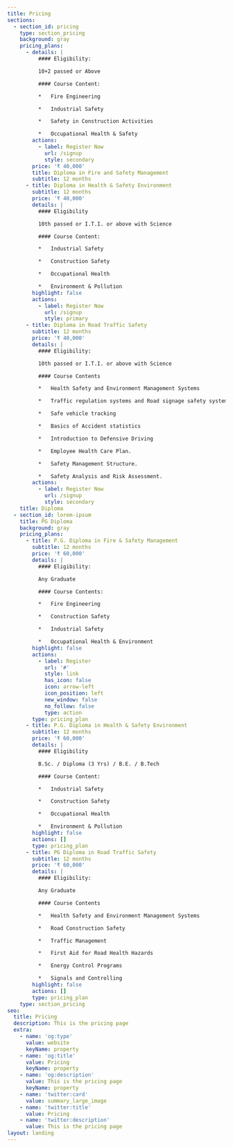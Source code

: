 ```yaml
---
title: Pricing
sections:
  - section_id: pricing
    type: section_pricing
    background: gray
    pricing_plans:
      - details: |
          #### Eligibility:

          10+2 passed or Above

          #### Course Content:

          *   Fire Engineering

          *   Industrial Safety

          *   Safety in Construction Activities

          *   Occupational Health & Safety
        actions:
          - label: Register Now
            url: /signup
            style: secondary
        price: '₹ 40,000'
        title: Diploma in Fire and Safety Management
        subtitle: 12 months
      - title: Diploma in Health & Safety Environment
        subtitle: 12 months
        price: '₹ 40,000'
        details: |
          #### Eligibility

          10th passed or I.T.I. or above with Science

          #### Course Content:

          *   Industrial Safety

          *   Construction Safety

          *   Occupational Health

          *   Environment & Pollution
        highlight: false
        actions:
          - label: Register Now
            url: /signup
            style: primary
      - title: Diploma in Road Traffic Safety
        subtitle: 12 months
        price: '₹ 40,000'
        details: |
          #### Eligibility:

          10th passed or I.T.I. or above with Science

          #### Course Contents

          *   Health Safety and Environment Management Systems

          *   Traffic regulation systems and Road signage safety systems

          *   Safe vehicle tracking

          *   Basics of Accident statistics

          *   Introduction to Defensive Driving

          *   Employee Health Care Plan.

          *   Safety Management Structure.

          *   Safety Analysis and Risk Assessment.
        actions:
          - label: Register Now
            url: /signup
            style: secondary
    title: Diploma
  - section_id: lorem-ipsum
    title: PG Diploma
    background: gray
    pricing_plans:
      - title: P.G. Diploma in Fire & Safety Management
        subtitle: 12 months
        price: '₹ 60,000'
        details: |
          #### Eligibility:

          Any Graduate 

          #### Course Contents:

          *   Fire Engineering 

          *   Construction Safety

          *   Industrial Safety

          *   Occupational Health & Environment
        highlight: false
        actions:
          - label: Register
            url: '#'
            style: link
            has_icon: false
            icon: arrow-left
            icon_position: left
            new_window: false
            no_follow: false
            type: action
        type: pricing_plan
      - title: P.G. Diploma in Health & Safety Environment
        subtitle: 12 months
        price: '₹ 60,000'
        details: |
          #### Eligibility

          B.Sc. / Diploma (3 Yrs) / B.E. / B.Tech

          #### Course Content:

          *   Industrial Safety

          *   Construction Safety

          *   Occupational Health

          *   Environment & Pollution
        highlight: false
        actions: []
        type: pricing_plan
      - title: PG Diploma in Road Traffic Safety
        subtitle: 12 months
        price: '₹ 60,000'
        details: |
          #### Eligibility:

          Any Graduate

          #### Course Contents

          *   Health Safety and Environment Management Systems

          *   Road Construction Safety

          *   Traffic Management

          *   First Aid for Road Health Hazards

          *   Energy Control Programs

          *   Signals and Controlling
        highlight: false
        actions: []
        type: pricing_plan
    type: section_pricing
seo:
  title: Pricing
  description: This is the pricing page
  extra:
    - name: 'og:type'
      value: website
      keyName: property
    - name: 'og:title'
      value: Pricing
      keyName: property
    - name: 'og:description'
      value: This is the pricing page
      keyName: property
    - name: 'twitter:card'
      value: summary_large_image
    - name: 'twitter:title'
      value: Pricing
    - name: 'twitter:description'
      value: This is the pricing page
layout: landing
---
```


